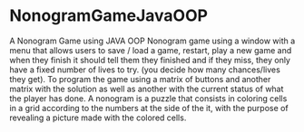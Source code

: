 # NonogramGameJavaOOP
A Nonogram Game using JAVA OOP
Nonogram game using a window with a menu that allows users to save / load a game, restart, play a new game and when they finish it should tell them they finished and if they miss, they only have a fixed number of lives to try. (you decide how many chances/lives they get).
To program the game using a matrix of buttons and another matrix with the solution as well as another with the current status of what the player has done.
A nonogram is a puzzle that consists in coloring cells in a grid according to the numbers at the side of the it, with the purpose of revealing a picture made with the colored cells. 
